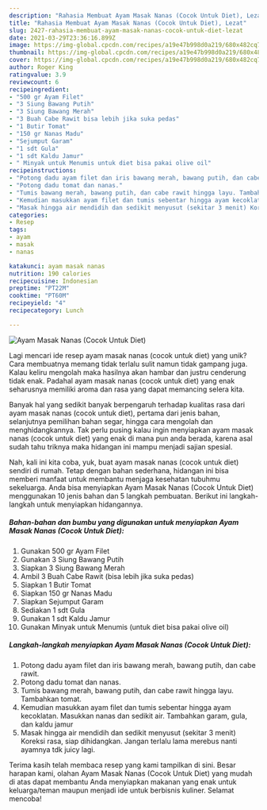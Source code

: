 ```yaml
---
description: "Rahasia Membuat Ayam Masak Nanas (Cocok Untuk Diet), Lezat"
title: "Rahasia Membuat Ayam Masak Nanas (Cocok Untuk Diet), Lezat"
slug: 2427-rahasia-membuat-ayam-masak-nanas-cocok-untuk-diet-lezat
date: 2021-03-29T23:36:16.899Z
image: https://img-global.cpcdn.com/recipes/a19e47b998d0a219/680x482cq70/ayam-masak-nanas-cocok-untuk-diet-foto-resep-utama.jpg
thumbnail: https://img-global.cpcdn.com/recipes/a19e47b998d0a219/680x482cq70/ayam-masak-nanas-cocok-untuk-diet-foto-resep-utama.jpg
cover: https://img-global.cpcdn.com/recipes/a19e47b998d0a219/680x482cq70/ayam-masak-nanas-cocok-untuk-diet-foto-resep-utama.jpg
author: Roger King
ratingvalue: 3.9
reviewcount: 6
recipeingredient:
- "500 gr Ayam Filet"
- "3 Siung Bawang Putih"
- "3 Siung Bawang Merah"
- "3 Buah Cabe Rawit bisa lebih jika suka pedas"
- "1 Butir Tomat"
- "150 gr Nanas Madu"
- "Sejumput Garam"
- "1 sdt Gula"
- "1 sdt Kaldu Jamur"
- " Minyak untuk Menumis untuk diet bisa pakai olive oil"
recipeinstructions:
- "Potong dadu ayam filet dan iris bawang merah, bawang putih, dan cabe rawit."
- "Potong dadu tomat dan nanas."
- "Tumis bawang merah, bawang putih, dan cabe rawit hingga layu. Tambahkan tomat."
- "Kemudian masukkan ayam filet dan tumis sebentar hingga ayam kecoklatan. Masukkan nanas dan sedikit air. Tambahkan garam, gula, dan kaldu jamur"
- "Masak hingga air mendidih dan sedikit menyusut (sekitar 3 menit) Koreksi rasa, siap dihidangkan. Jangan terlalu lama merebus nanti ayamnya tdk juicy lagi."
categories:
- Resep
tags:
- ayam
- masak
- nanas

katakunci: ayam masak nanas 
nutrition: 190 calories
recipecuisine: Indonesian
preptime: "PT22M"
cooktime: "PT60M"
recipeyield: "4"
recipecategory: Lunch

---
```



![Ayam Masak Nanas (Cocok Untuk Diet)](https://img-global.cpcdn.com/recipes/a19e47b998d0a219/680x482cq70/ayam-masak-nanas-cocok-untuk-diet-foto-resep-utama.jpg)

Lagi mencari ide resep ayam masak nanas (cocok untuk diet) yang unik? Cara membuatnya memang tidak terlalu sulit namun tidak gampang juga. Kalau keliru mengolah maka hasilnya akan hambar dan justru cenderung tidak enak. Padahal ayam masak nanas (cocok untuk diet) yang enak seharusnya memiliki aroma dan rasa yang dapat memancing selera kita.

Banyak hal yang sedikit banyak berpengaruh terhadap kualitas rasa dari ayam masak nanas (cocok untuk diet), pertama dari jenis bahan, selanjutnya pemilihan bahan segar, hingga cara mengolah dan menghidangkannya. Tak perlu pusing kalau ingin menyiapkan ayam masak nanas (cocok untuk diet) yang enak di mana pun anda berada, karena asal sudah tahu triknya maka hidangan ini mampu menjadi sajian spesial.




Nah, kali ini kita coba, yuk, buat ayam masak nanas (cocok untuk diet) sendiri di rumah. Tetap dengan bahan sederhana, hidangan ini bisa memberi manfaat untuk membantu menjaga kesehatan tubuhmu sekeluarga. Anda bisa menyiapkan Ayam Masak Nanas (Cocok Untuk Diet) menggunakan 10 jenis bahan dan 5 langkah pembuatan. Berikut ini langkah-langkah untuk menyiapkan hidangannya.

<!--inarticleads1-->

##### Bahan-bahan dan bumbu yang digunakan untuk menyiapkan Ayam Masak Nanas (Cocok Untuk Diet):

1. Gunakan 500 gr Ayam Filet
1. Gunakan 3 Siung Bawang Putih
1. Siapkan 3 Siung Bawang Merah
1. Ambil 3 Buah Cabe Rawit (bisa lebih jika suka pedas)
1. Siapkan 1 Butir Tomat
1. Siapkan 150 gr Nanas Madu
1. Siapkan Sejumput Garam
1. Sediakan 1 sdt Gula
1. Gunakan 1 sdt Kaldu Jamur
1. Gunakan  Minyak untuk Menumis (untuk diet bisa pakai olive oil)




<!--inarticleads2-->

##### Langkah-langkah menyiapkan Ayam Masak Nanas (Cocok Untuk Diet):

1. Potong dadu ayam filet dan iris bawang merah, bawang putih, dan cabe rawit.
1. Potong dadu tomat dan nanas.
1. Tumis bawang merah, bawang putih, dan cabe rawit hingga layu. Tambahkan tomat.
1. Kemudian masukkan ayam filet dan tumis sebentar hingga ayam kecoklatan. Masukkan nanas dan sedikit air. Tambahkan garam, gula, dan kaldu jamur
1. Masak hingga air mendidih dan sedikit menyusut (sekitar 3 menit) Koreksi rasa, siap dihidangkan. Jangan terlalu lama merebus nanti ayamnya tdk juicy lagi.




Terima kasih telah membaca resep yang kami tampilkan di sini. Besar harapan kami, olahan Ayam Masak Nanas (Cocok Untuk Diet) yang mudah di atas dapat membantu Anda menyiapkan makanan yang enak untuk keluarga/teman maupun menjadi ide untuk berbisnis kuliner. Selamat mencoba!
